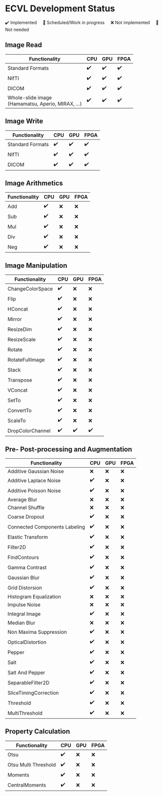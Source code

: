 
# ECVL Development Status

:heavy_check_mark: Implemented &nbsp; &nbsp; :large_blue_circle: Scheduled/Work in progress &nbsp; &nbsp; :x: Not implemented &nbsp; &nbsp; :no_entry_sign: Not needed

## Image Read
| Functionality | CPU | GPU | FPGA |
|--|--|--|--|
| Standard Formats | :heavy_check_mark: | :heavy_check_mark: | :heavy_check_mark: |
| NIfTI | :heavy_check_mark: | :heavy_check_mark: | :heavy_check_mark: |
| DICOM | :heavy_check_mark: | :heavy_check_mark: | :heavy_check_mark: |
| Whole-slide image <br>(Hamamatsu, Aperio, MIRAX, ...) | :heavy_check_mark: | :heavy_check_mark: | :heavy_check_mark: |

## Image Write
| Functionality | CPU | GPU | FPGA |
|--|--|--|--|
| Standard Formats | :heavy_check_mark: | :heavy_check_mark: | :heavy_check_mark: |
| NIfTI | :heavy_check_mark: | :heavy_check_mark: | :heavy_check_mark: |
| DICOM | :heavy_check_mark: | :heavy_check_mark: | :heavy_check_mark: |

## Image Arithmetics
| Functionality | CPU | GPU | FPGA |
|--|--|--|--|
| Add | :heavy_check_mark: | :x: | :x: |
| Sub | :heavy_check_mark: | :x: | :x: |
| Mul | :heavy_check_mark: | :x: | :x: |
| Div | :heavy_check_mark: | :x: | :x: |
| Neg | :heavy_check_mark: | :x: | :x: |

## Image Manipulation
| Functionality | CPU | GPU | FPGA |
|--|--|--|--|
| ChangeColorSpace | :heavy_check_mark: | :x: | :x: |
| Flip | :heavy_check_mark: | :x: | :x: |
| HConcat | :heavy_check_mark: | :x: | :x: |
| Mirror | :heavy_check_mark: | :x: | :x: |
| ResizeDim | :heavy_check_mark: | :x: | :x: |
| ResizeScale | :heavy_check_mark: | :x: | :x: |
| Rotate | :heavy_check_mark: | :x: | :x: |
| RotateFullImage | :heavy_check_mark: | :x: | :x: |
| Stack | :heavy_check_mark: | :x: | :x: |
| Transpose | :heavy_check_mark: | :x: | :x: |
| VConcat | :heavy_check_mark: | :x: | :x: |
| SetTo | :heavy_check_mark: | :x: | :x: |
| ConvertTo | :heavy_check_mark: | :x: | :x: |
| ScaleTo | :heavy_check_mark: | :x: | :x: |
| DropColorChannel | :heavy_check_mark: | :heavy_check_mark: | :heavy_check_mark: |

## Pre- Post-processing and Augmentation
| Functionality | CPU | GPU | FPGA |
|--|--|--|--|
| Additive Gaussian Noise | :x: | :x: | :x: |
| Additive Laplace Noise | :heavy_check_mark: | :x: | :x: |
| Additive Poisson Noise | :heavy_check_mark: | :x: | :x: |
| Average Blur | :x: | :x: | :x: |
| Channel Shuffle | :x: | :x: | :x: |
| Coarse Dropout | :heavy_check_mark: | :x: | :x: |
| Connected Components Labeling | :heavy_check_mark: | :x: | :x: |
| Elastic Transform | :heavy_check_mark: | :x: | :x: |
| Filter2D | :heavy_check_mark: | :x: | :x: |
| FindContours | :heavy_check_mark: | :x: | :x: |
| Gamma Contrast | :heavy_check_mark: | :x: | :x: |
| Gaussian Blur | :heavy_check_mark: | :x: | :x: |
| Grid Distorsion | :heavy_check_mark: | :x: | :x: |
| Histogram Equalization | :x: | :x: | :x: |
| Impulse Noise | :x: | :x: | :x: |
| Integral Image | :heavy_check_mark: | :x: | :x: |
| Median Blur | :x: | :x: | :x: |
| Non Maxima Suppression | :heavy_check_mark: | :x: | :x: |
| OpticalDistortion | :heavy_check_mark: | :x: | :x: |
| Pepper | :heavy_check_mark: | :x: | :x: |
| Salt | :heavy_check_mark: | :x: | :x: |
| Salt And Pepper | :heavy_check_mark: | :x: | :x: |
| SeparableFilter2D | :heavy_check_mark: | :x: | :x: |
| SliceTimingCorrection | :heavy_check_mark: | :x: | :x: |
| Threshold | :heavy_check_mark: | :x: | :x: |
| MultiThreshold | :heavy_check_mark: | :x: | :x: |

## Property Calculation 
| Functionality | CPU | GPU | FPGA |
|--|--|--|--|
| Otsu | :heavy_check_mark: | :x: | :x: |
| Otsu Multi Threshold | :heavy_check_mark: | :x: | :x: |
| Moments | :heavy_check_mark: | :x: | :x: |
| CentralMoments | :heavy_check_mark: | :x: | :x: |
